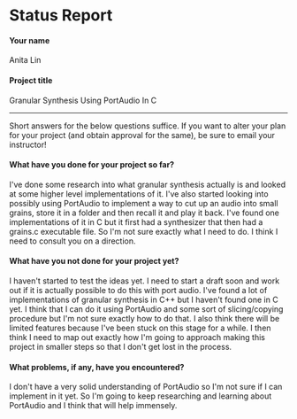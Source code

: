 # Status Report

#### Your name

Anita Lin

#### Project title

Granular Synthesis Using PortAudio In C

***

Short answers for the below questions suffice. If you want to alter your plan for your project (and obtain approval for the same), be sure to email your instructor!

#### What have you done for your project so far?

I've done some research into what granular synthesis actually is and looked at some higher level implementations of it. I've also started looking into possibly using PortAudio to implement a way to cut up an audio into small grains, store it in a folder and then recall it and play it back. I've found one implementations of it in C but it first had a synthesizer that then had a grains.c executable file. So I'm not sure exactly what I need to do. I think I need to consult you on a direction. 

#### What have you not done for your project yet?

I haven't started to test the ideas yet. I need to start a draft soon and work out if it is actually possible to do this with port audio. I've found a lot of implementations of granular synthesis in C++ but I haven't found one in C yet. I think that I can do it using PortAudio and some sort of slicing/copying procedure but I'm not sure exactly how to do that. I also think there will be limited features because I've been stuck on this stage for a while. I then think I need to map out exactly how I'm going to approach making this project in smaller steps so that I don't get lost in the process. 

#### What problems, if any, have you encountered?

I don't have a very solid understanding of PortAudio so I'm not sure if I can implement in it yet. So I'm going to keep researching and learning about PortAudio and I think that will help immensely. 
